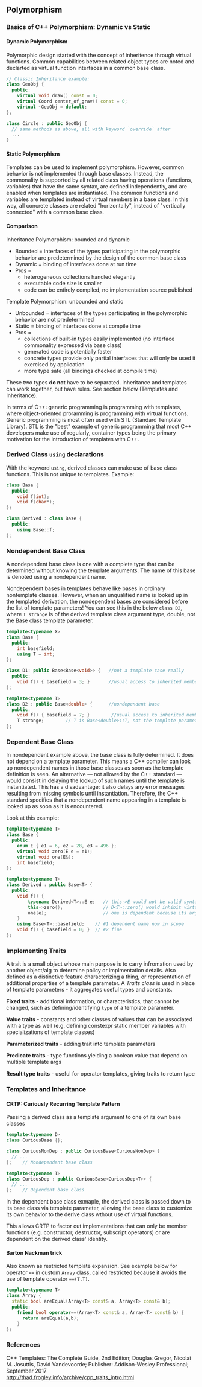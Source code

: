 ## Polymorphism

### Basics of C++ Polymorphism: Dynamic vs Static

#### Dynamic Polymorphism

Polymorphic design started with the concept of inheritence through virtual functions. Common capabilities between related object types are noted and declarted as virtual function interfaces in a common base class.

```cpp
// Classic Inheritance example:
class GeoObj {
  public:
    virtual void draw() const = 0;
    virtual Coord center_of_grav() const = 0;
    virtual ~GeoObj = default;
};

class Circle : public GeoObj {
  // same methods as above, all with keyword `override` after 
  ...
}
```

#### Static Polymorphism

Templates can be used to implement polymorphism. However, common behavior is not implemented through base classes. Instead, the commonality is supported by all related class having operations (functions, variables) that have the same syntax, are defined independently, and are enabled when templates are instantiated. The common functions and variables are templated instead of virtual members in a base class. In this way, all concrete classes are related "horizontally", instead of "vertically connected" with a common base class.  

#### Comparison

Inheritance Polymorphism: bounded and dynamic
- Bounded = interfaces of the types participating in the polymorphic behavior are predetermined by the design of the common base class
- Dynamic = binding of interfaces done at run time
- Pros = 
    - heterogeneous collections handled elegantly
    - executable code size is smaller
    - code can be entirely compiled, no implementation source published

Template Polymorphism: unbounded and static
- Unbounded = interfaces of the types participating in the polymorphic behavior are not predetermined
- Static = binding of interfaces done at compile time
- Pros = 
    - collections of built-in types easily implemented (no interface commonality expressed via base class)
    - generated code is potentially faster
    - concrete types provide only partial interfaces that will only be used it exercised by application
    - more type safe (all bindings checked at compile time)

These two types **do not** have to be separated. Inheritance and templates can work together, but have rules. See section below (Templates and Inheritance).

In terms of C++: generic programming is programming with templates, where object-oriented proramming is programming with virtual functions. Generic programming is most often used with STL (Standard Template Library). STL is the "best" example of generic programming that most C++ developers make use of regularly, container types being the primary motivation for the introduction of templates with C++.

### Derived Class `using` declarations

With the keyword `using`, derived classes can make use of base class functions. This is not unique to templates. Example:

```cpp
class Base {
  public:
    void f(int);
    void f(char*);
};

class Derived : class Base {
  public:
    using Base::f;
};
```

### Nondependent Base Class

A nondependent base class is one with a complete type that can be determined without knowing the template arguments. The name of this base is denoted using a nondependent name.

Nondependent bases in templates behave like bases in ordinary nontemplate classes. However, when an unqualified name is looked up in the templated derivation, the nondependent bases are considered before the list of template parameters! You can see this in the below `class D2`, where `T strange` is of the derived template class argument type, double, not the Base class template parameter.

```cpp
template<typename X>
class Base {
  public:
    int basefield;
    using T = int;
};

class D1: public Base<Base<void>> {   //not a template case really
  public:
    void f() { basefield = 3; }       //usual access to inherited member
};

template<typename T>
class D2 : public Base<double> {      //nondependent base
  public:
    void f() { basefield = 7; }        //usual access to inherited member
    T strange;        // T is Base<double>::T, not the template parameter!
};
```

### Dependent Base Class

In nondependent example above, the base class is fully determined. It does not depend on a template parameter. This means a C++ compiler can look up nondependent names in those base classes as soon as the template definition is seen. An alternative — not allowed by the C++ standard — would consist in delaying the lookup of such names until the template is instantiated. This has a disadvantage: it also delays any error messages resulting from missing symbols until instantiation. Therefore, the C++ standard specifies that a nondependent name appearing in a template is looked up as soon as it is encountered.

Look at this example:
```cpp
template<typename T>
class Base {
  public:
    enum E { e1 = 6, e2 = 28, e3 = 496 };
    virtual void zero(E e = e1);
    virtual void one(E&);
    int basefield;
};

template<typename T>
class Derived : public Base<T> {
  public:
    void f() {
        typename Derived<T>::E e;   // this->E would not be valid syntax
        this->zero();               // D<T>::zero() would inhibit virtuality
        one(e);                     // one is dependent because its argument id dependent
    }
    using Base<T>::basefield;    // #1 dependent name now in scope
    void f() { basefield = 0; }  // #2 fine                          
};
```

### Implementing Traits

A trait is a small object whose main purpose is to carry infromation used by another object/alg to determine policy or implmentation details. Also defined as a distinctive feature characterizing a thing, or representation of additional properties of a template parameter. A *Traits class* is used in place of template parameters - it aggregates useful types and constants.

**Fixed traits** - additional information, or characteristics, that cannot be changed, such as defining/identifying `type` of a template parameter.

**Value traits** - constants and other classes of values that can be associated with a type as well (e.g. defining constexpr static member variables with specializations of template classes)

**Parameterized traits** - adding trait into template parameters

**Predicate traits** - type functions yielding a boolean value that depend on multiple template args

**Result type traits** - useful for operator templates, giving traits to return type

### Templates and Inheritance

#### CRTP: Curiously Recurring Template Pattern

Passing a derived class as a template argument to one of its own base classes

```cpp
template<typename D>
class CuriousBase {};

class CuriousNonDep : public CuriousBase<CuriousNonDep> {
  // ...
};    // Nondependent base class

template<typename T>
class CuriousDep : public CuriousBase<CuriousDep<T>> {
  // ...
};    // Dependent base class
```

In the dependent base class exmaple, the derived class is passed down to its base class via template parameter, allowing the base class to customize its own behavior to the derive class wthout use of virtual functions. 

This allows CRTP to factor out implementations that can only be member functions (e.g. constructor, destructor, subscript operators) or are dependent on the derived class' identity.

#### Barton Nackman trick

Also known as restricted template expansion. See example below for operator `==` in custom `Array` class, called restricted because it avoids the use of template operator `==(T,T)`.

```cpp
template<typename T>
class Array {
  static bool areEqual(Array<T> const& a, Array<T> const& b);
  public:
    friend bool operator==(Array<T> const& a, Array<T> const& b) {
      return areEqual(a,b);
    }
};
```

### References

C++ Templates: The Complete Guide, 2nd Edition; Douglas Gregor, Nicolai M. Josuttis, David Vandevoorde; Publisher: Addison-Wesley Professional; September 2017  
http://thad.frogley.info/archive/cpp_traits_intro.html